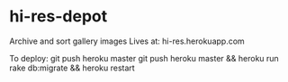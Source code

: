 # hi-res-depot
Archive and sort gallery images
Lives at: hi-res.herokuapp.com

To deploy:
git push heroku master
git push heroku master && heroku run rake db:migrate && heroku restart
